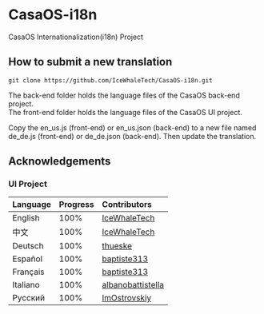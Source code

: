 # CasaOS-i18n
CasaOS Internationalization(i18n) Project

## How to submit a new translation

```
git clone https://github.com/IceWhaleTech/CasaOS-i18n.git
```

The back-end folder holds the language files of the CasaOS back-end project.  
The front-end folder holds the language files of the CasaOS UI project.  

Copy the en_us.js (front-end) or en_us.json (back-end) to a new file named de_de.js (front-end) or de_de.json (back-end). Then update the translation.

## Acknowledgements

### UI Project
| Language | Progress | Contributors |
| :-----| :----- | :---- |
| English | 100% | [IceWhaleTech](https://github.com/IceWhaleTech) |
| 中文 | 100% | [IceWhaleTech](https://github.com/IceWhaleTech) |
| Deutsch | 100% | [thueske](https://github.com/thueske) |
| Español | 100% | [baptiste313](https://github.com/baptiste313) |
| Français | 100% | [baptiste313](https://github.com/baptiste313) |
| Italiano | 100% | [albanobattistella](https://github.com/albanobattistella) |
| Русский | 100% | [ImOstrovskiy](https://github.com/ImOstrovskiy) |
